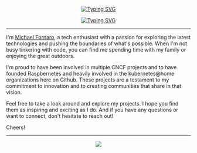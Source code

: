 <p align="center">
  <a href="https://git.io/typing-svg"><img src="https://readme-typing-svg.demolab.com?font=Fira+Code&weight=600&size=28&pause=2000&color=0366d6&center=true&vCenter=true&repeat=false&width=435&lines=Michael+Fornaro" alt="Typing SVG" /></a>
</p>


<p align="center">
  <a href="https://git.io/typing-svg"><img src="https://readme-typing-svg.demolab.com?font=Fira+Code&weight=500&pause=2000&color=0366d6&center=true&vCenter=true&width=435&lines=Experienced+Cloud+Platform+Engineer;5%2B+years+of+coding+experience;Always+learning+new+things" alt="Typing SVG" /></a>
</p>

---

I'm [Michael Fornaro](https://www.linkedin.com/in/michael-fornaro-5b756179/), a tech enthusiast with a passion for exploring the latest technologies and pushing the boundaries of what's possible. When I'm not busy tinkering with code, you can find me spending time with my family or enjoying the great outdoors.

I'm proud to have been involved in multiple CNCF projects and to have founded Raspbernetes and heavily involved in the kubernetes@home organizations here on Github. These projects are a testament to my commitment to innovation and to creating communities that share in that vision.

Feel free to take a look around and explore my projects. I hope you find them as inspiring and exciting as I do. And if you have any questions or want to connect, don't hesitate to reach out!

Cheers!

---

<div align="center">
  <a href="https://github.com/xunholy/github-readme-stats">
    <img  src="https://metrics.lecoq.io/xunholy?template=classic&base=header%2C%20activity%2C%20community%2C%20repositories%2C%20metadata&base.indepth=false&base.hireable=false&base.skip=false&config.timezone=Australia%2FMelbourne"/>
  </a>
</div>
